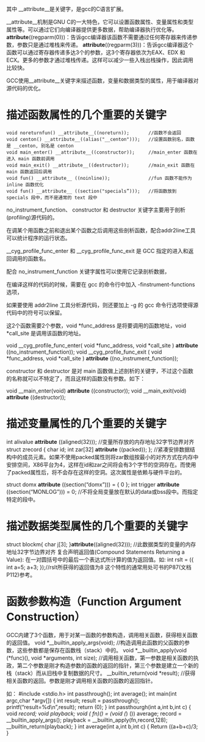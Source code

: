 其中 __attribute__是关键字，是gcc的C语言扩展。

__attribute__机制是GNU C的一大特色，它可以设置函数属性、变量属性和类型属性等。可以通过它们向编译器提供更多数据，帮助编译器执行优化等。
__attribute__((regparm(0)))：告诉gcc编译器该函数不需要通过任何寄存器来传递参数，参数只是通过堆栈来传递。
__attribute__((regparm(3)))：告诉gcc编译器这个函数可以通过寄存器传递多达3个的参数，这3个寄存器依次为EAX、EDX 和 ECX。更多的参数才通过堆栈传递。这样可以减少一些入栈出栈操作，因此调用比较快。

GCC使用__attribute__关键字来描述函数，变量和数据类型的属性，用于编译器对源代码的优化。

# 描述函数属性的几个重要的关键字

```
void noreturnfun() __attribute__((noreturn));		//函数不会返回
void centon() __attribute__((alias("__centon")));	//设置函数别名，函数是 __centon, 别名是 centon
void main_enter() __attribute__((constructor));		//main_enter 函数在进入 main 函数前调用
void main_exit() __attribute__((destructor));		//main_exit 函数在 main 函数返回后调用
void fun() __attribute__ ((noinline));				//fun 函数不能作为 inline 函数优化
void fun() __attribute__ ((section("specials”)));	//将函数放到 specials 段中，而不是通常的 text 段中
```

no_instrument_function、 constructor 和 destructor 关键字主要用于剖析(profiling)源代码的。

在调某个用函数之前和退出某个函数之后调用这些剖析函数，配合addr2line工具可以统计程序的运行状态。

__cyg_profile_func_enter 和 __cyg_profile_func_exit 是 GCC 指定的进入和返回调用的函数名。

配合 no_instrument_function 关键字属性可以使用它记录剖析数据，

在编译这样的代码的时候，需要在 gcc 的命令行中加入 -finstrument-functions 选项，

如果要使用 addr2line 工具分析源代码，则还要加上 -g 的 gcc 命令行选项使得源代码中的符号可以保留。

这2个函数需要2个参数，void *func_address 是将要调用的函数地址，void *call_site 是调用该函数的地址。

void __cyg_profile_func_enter( void *func_address, void *call_site )
                                __attribute__ ((no_instrument_function));
void __cyg_profile_func_exit ( void *func_address, void *call_site )
                                __attribute__ ((no_instrument_function));

constructor 和 destructor 是对 main 函数做上述剖析的关键字，不过这个函数的名称就可以不特定了，而且这样的函数没有参数。如下：

void __main_enter(void) __attribute__ ((constructor));
void __main_exit(void) __attribute__ ((destructor));

# 描述变量属性的几个重要的关键字

int alivalue __attribute__ ((aligned(32)));		//变量所存放的内存地址32字节边界对齐
struct zrecord {
char id;
int zar[32] __attribute__ ((packed));
};				//紧凑安排数据结构中的成员元素。如果不使用packed属性则将zar数组按最小的对齐方式在内存中安排空间，X86平台为4，这样在id和zar之间将会有3个字节的空洞存在。而使用了packed属性后，将不会存在这样的空洞。这次属性是依赖与硬件平台的。

struct domx __attribute__ ((section(“domx”))) = { 0 };
int trigger __attribute__ ((section(“MONLOG”))) = 0;		//不将全局变量放在默认的data或bss段中。而指定特定的段中。

# 描述数据类型属性的几个重要的关键字

struct blockm{
      char j[3];
}__attribute__((aligned(32)));		//此数据类型的变量的内存地址32字节边界对齐
复合声明返回值(Compound Statements Returning a Value):
在一对圆括号中的最后一个表达式所计算的值为返回值。如:
int rslt = ({
                    int a=5;
                    a+3;
             });//rslt所获得的返回值为8
这个特性的通常用处可书的P87(文档P112)参考。

# 函数参数构造（Function Argument Construction）

GCC内建了3个函数，用于对某一函数的参数构造，调用相关函数，获得相关函数的返回值。
void *__builtin_apply_args(void);	//构造调用此函数的父函数的参数，这些参数都是保存在函数栈（stack）中的。
void *__builtin_apply(void (*func)(), void *arguments, int size);	//调用相关函数，第一参数是相关函数的执政，第二个参数是刚才构造参数的函数的返回的指针，第三个参数是建立一个新的栈（stack）而从旧栈中复制数据的尺寸。
__builtin_return(void *result);		//获得相关函数的返回。参数是刚才调用相关函数的函数的返回指针。

如：
#include <stdio.h>
int passthrough();
int average();
int main(int argc,char *argv[])
{
   int result;
   result = passthrough();
   printf(“result=%d\n”,result);
   return (0);
}
int passthourgh(int a,int b,int c)
{
void *record;
void *playback;
void (* fn)() = (void (*) ()) average;
record = __builtin_apply_args();
playback = __builtin_apply(fn,record,128);
   __builtin_return(playback);
}
int average(int a,int b,int c)
{
   Return ((a+b+c)/3;
}
